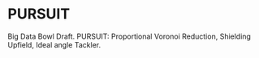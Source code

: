 # PURSUIT
Big Data Bowl Draft. PURSUIT: Proportional Voronoi Reduction, Shielding Upfield, Ideal angle Tackler.
